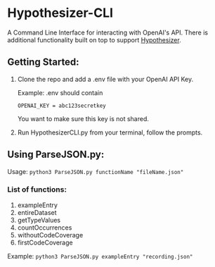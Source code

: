 # Hypothesizer-CLI
A Command Line Interface for interacting with OpenAI's API. There is additional functionality built on top to support [Hypothesizer](https://github.com/Alaboudi1/Hypothesizer-Debugger).

## Getting Started:

1.  Clone the repo and add a .env file with your OpenAI API Key.

    Example:
    .env should contain
    ```
    OPENAI_KEY = abc123secretkey
    ```

    You want to make sure this key is not shared.

2. Run HypothesizerCLI.py from your terminal, follow the prompts.


## Using ParseJSON.py:

Usage:
```python3 ParseJSON.py functionName "fileName.json"```

### List of functions:
1. exampleEntry
2. entireDataset
3. getTypeValues
4. countOccurrences
5. withoutCodeCoverage
6. firstCodeCoverage

Example:
```python3 ParseJSON.py exampleEntry "recording.json"```

